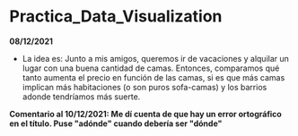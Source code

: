 # Practica_Data_Visualization
**08/12/2021**

- La idea es: Junto a mis amigos, queremos ir de vacaciones y alquilar un lugar con una buena cantidad de camas. Entonces, comparamos qué tanto aumenta el precio en función de las camas, si es que más camas implican más habitaciones (o son puros sofa-camas) y los barrios adonde tendríamos más suerte.


**Comentario al 10/12/2021: Me dí cuenta de que hay un error ortográfico en el título. Puse "adónde" cuando debería ser "dónde"**
